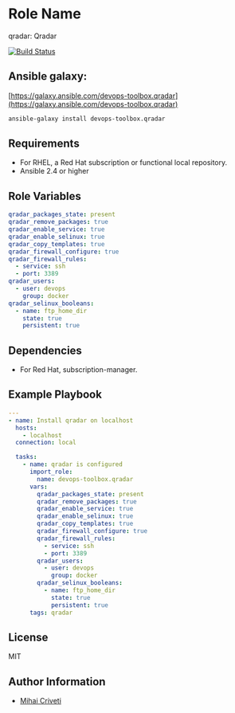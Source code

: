 Role Name
=========

qradar: Qradar

[![Build Status](https://travis-ci.org/cmihai-ansible/qradar.svg?branch=master)](https://travis-ci.org/cmihai-ansible/qradar)

Ansible galaxy:
---------------

[https://galaxy.ansible.com/devops-toolbox.qradar](https://galaxy.ansible.com/devops-toolbox.qradar)

```bash
ansible-galaxy install devops-toolbox.qradar
```

Requirements
------------

- For RHEL, a Red Hat subscription or functional local repository.
- Ansible 2.4 or higher

Role Variables
--------------

```yaml
qradar_packages_state: present
qradar_remove_packages: true
qradar_enable_service: true
qradar_enable_selinux: true
qradar_copy_templates: true
qradar_firewall_configure: true
qradar_firewall_rules:
  - service: ssh
  - port: 3389
qradar_users:
  - user: devops
    group: docker
qradar_selinux_booleans:
  - name: ftp_home_dir
    state: true
    persistent: true
```

Dependencies
------------

- For Red Hat, subscription-manager.

Example Playbook
----------------

```yaml
---
- name: Install qradar on localhost
  hosts:
    - localhost
  connection: local

  tasks:
    - name: qradar is configured
      import_role:
        name: devops-toolbox.qradar
      vars:
        qradar_packages_state: present
        qradar_remove_packages: true
        qradar_enable_service: true
        qradar_enable_selinux: true
        qradar_copy_templates: true
        qradar_firewall_configure: true
        qradar_firewall_rules:
          - service: ssh
          - port: 3389
        qradar_users:
          - user: devops
            group: docker
        qradar_selinux_booleans:
          - name: ftp_home_dir
            state: true
            persistent: true
      tags: qradar
```

License
-------

MIT

Author Information
------------------

- [Mihai Criveti](https://www.linkedin.com/in/devops-toolbox.)
